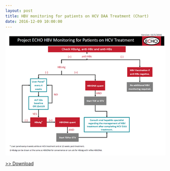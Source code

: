 ```yaml
---
layout: post
title: HBV monitoring for patients on HCV DAA Treatment (Chart)
date: 2016-12-09 10:00:00
---
```


[![](/assets/images/hbv-monitoring-for-patients-on-hcv-daa-treatment-chart.png)](https://jumpshare.com/v/2w6I6c4HUa7V1J8Rbpox)

[>> Download](https://jumpshare.com/v/2w6I6c4HUa7V1J8Rbpox)

